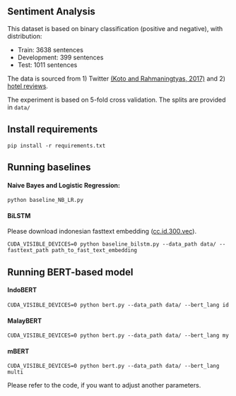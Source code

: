 ## Sentiment Analysis

This dataset is based on binary classification (positive and negative), with distribution:
* Train: 3638 sentences
* Development: 399 sentences
* Test: 1011 sentences

The data is sourced from 1) Twitter [(Koto and Rahmaningtyas, 2017)](https://www.researchgate.net/publication/321757985_InSet_Lexicon_Evaluation_of_a_Word_List_for_Indonesian_Sentiment_Analysis_in_Microblogs)
and 2) [hotel reviews](https://github.com/annisanurulazhar/absa-playground/).

The experiment is based on 5-fold cross validation. The splits are provided in `data/`

## Install requirements
```
pip install -r requirements.txt
```
## Running baselines
#### Naive Bayes and Logistic Regression:
```
python baseline_NB_LR.py
```
#### BiLSTM
Please download indonesian fasttext embedding ([cc.id.300.vec](https://fasttext.cc/docs/en/crawl-vectors.html)).
```
CUDA_VISIBLE_DEVICES=0 python baseline_bilstm.py --data_path data/ --fasttext_path path_to_fast_text_embedding
```

## Running BERT-based model
#### IndoBERT
```
CUDA_VISIBLE_DEVICES=0 python bert.py --data_path data/ --bert_lang id
```
#### MalayBERT
```
CUDA_VISIBLE_DEVICES=0 python bert.py --data_path data/ --bert_lang my
```
#### mBERT
```
CUDA_VISIBLE_DEVICES=0 python bert.py --data_path data/ --bert_lang multi
```

Please refer to the code, if you want to adjust another parameters.
